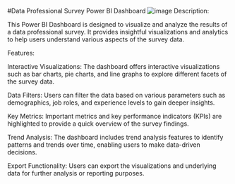 #Data Professional Survey Power BI Dashboard
![image](https://github.com/salmayasser1900/Data-Professional-Survey-/assets/59586072/dc50c8ad-cfe0-4f83-a5d2-a574a7b078ec)
Description:

This Power BI Dashboard is designed to visualize and analyze the results of a data professional survey. It provides insightful visualizations and analytics to help users understand various aspects of the survey data.

Features:

Interactive Visualizations: The dashboard offers interactive visualizations such as bar charts, pie charts, and line graphs to explore different facets of the survey data.

Data Filters: Users can filter the data based on various parameters such as demographics, job roles, and experience levels to gain deeper insights.

Key Metrics: Important metrics and key performance indicators (KPIs) are highlighted to provide a quick overview of the survey findings.

Trend Analysis: The dashboard includes trend analysis features to identify patterns and trends over time, enabling users to make data-driven decisions.

Export Functionality: Users can export the visualizations and underlying data for further analysis or reporting purposes.
